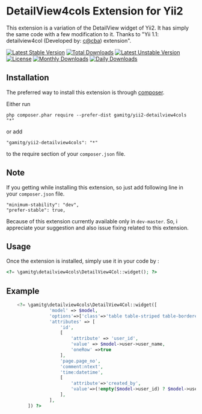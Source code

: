 DetailView4cols Extension for Yii2
==================================
This extension is a variation of the DetailView widget of Yii2. It has simply the same code with a few modification to it.
Thanks to "Yii 1.1: detailview4col (Developed by: [c@cba](http://www.yiiframework.com/user/54420/)) extension".

[![Latest Stable Version](https://poser.pugx.org/gamitg/yii2-detailview4cols/v/stable)](https://packagist.org/packages/gamitg/yii2-detailview4cols) [![Total Downloads](https://poser.pugx.org/gamitg/yii2-detailview4cols/downloads)](https://packagist.org/packages/gamitg/yii2-detailview4cols) [![Latest Unstable Version](https://poser.pugx.org/gamitg/yii2-detailview4cols/v/unstable)](https://packagist.org/packages/gamitg/yii2-detailview4cols) [![License](https://poser.pugx.org/gamitg/yii2-detailview4cols/license)](https://packagist.org/packages/gamitg/yii2-detailview4cols)
[![Monthly Downloads](https://poser.pugx.org/gamitg/yii2-detailview4cols/d/monthly)](https://packagist.org/packages/gamitg/yii2-detailview4cols) [![Daily Downloads](https://poser.pugx.org/gamitg/yii2-detailview4cols/d/daily)](https://packagist.org/packages/gamitg/yii2-detailview4cols)

Installation
------------

The preferred way to install this extension is through [composer](http://getcomposer.org/download/).

Either run

```
php composer.phar require --prefer-dist gamitg/yii2-detailview4cols "*"
```

or add

```
"gamitg/yii2-detailview4cols": "*"
```

to the require section of your `composer.json` file.

Note
----
If you getting while installing this extension, so just add following line in your `composer.json` file.

```
"minimum-stability": "dev",
"prefer-stable": true,
```

Because of this extension currently available only in `dev-master`. So, i appreciate your suggestion and also issue fixing related to this extension.


Usage
-----

Once the extension is installed, simply use it in your code by  :

```php
<?= \gamitg\detailview4cols\DetailView4Col::widget(); ?>
```

Example
-------

```php
	<?= \gamitg\detailview4cols\DetailView4Col::widget([
		        'model' => $model,
		        'options'=>['class'=>'table table-striped table-bordered detail-view'],
		        'attributes' => [
					'id',
					[
		        		'attribute' => 'user_id',
		        		'value' => $model->user->user_name,
		        		'oneRow' =>true
					],
			        'page.page_no',
			        'comment:ntext',
			        'time:datetime',
			        [
					   	'attribute'=>'created_by',
						'value'=>(!empty($model->user_id) ? $model->user_id : "Not Set")
				    ],
		        ],
    	]) ?>
```
